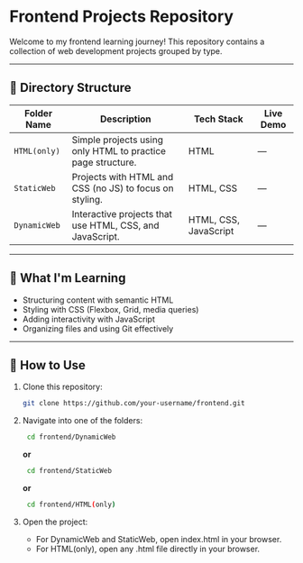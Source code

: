 # Frontend Projects Repository

Welcome to my frontend learning journey! This repository contains a collection of web development projects grouped by type.

---

## 📁 Directory Structure

| Folder Name     | Description                                                   | Tech Stack               | Live Demo |
|-----------------|---------------------------------------------------------------|--------------------------|-----------|
| `HTML(only)`    | Simple projects using only HTML to practice page structure.   | HTML                     | —         |
| `StaticWeb`     | Projects with HTML and CSS (no JS) to focus on styling.       | HTML, CSS                | —         |
| `DynamicWeb`    | Interactive projects that use HTML, CSS, and JavaScript.      | HTML, CSS, JavaScript    | —         |

---

## 🧠 What I'm Learning

- Structuring content with semantic HTML
- Styling with CSS (Flexbox, Grid, media queries)
- Adding interactivity with JavaScript
- Organizing files and using Git effectively

---

## 🚀 How to Use

1. Clone this repository:
     ```bash
     git clone https://github.com/your-username/frontend.git
2. Navigate into one of the folders:
   ```bash
    cd frontend/DynamicWeb
   ```
   **or**
   
   ```bash
    cd frontend/StaticWeb
   ```
   **or**
   ```bash
    cd frontend/HTML(only)
   ```
4. Open the project:
   - For DynamicWeb and StaticWeb, open index.html in your browser.
   - For HTML(only), open any .html file directly in your browser.



   
    
